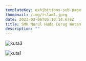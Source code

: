 ```yaml
---
templateKey: exhibitions-sub-page
thumbnail: /img/islam1.jpeg
date: 2023-03-06T05:10:14.676Z
title: SMK Nurul Huda Curug Wetan
description: ""
---
```

![kuta3](/img/islam2.jpeg)

![kuta1](/img/islam3.jpeg)

